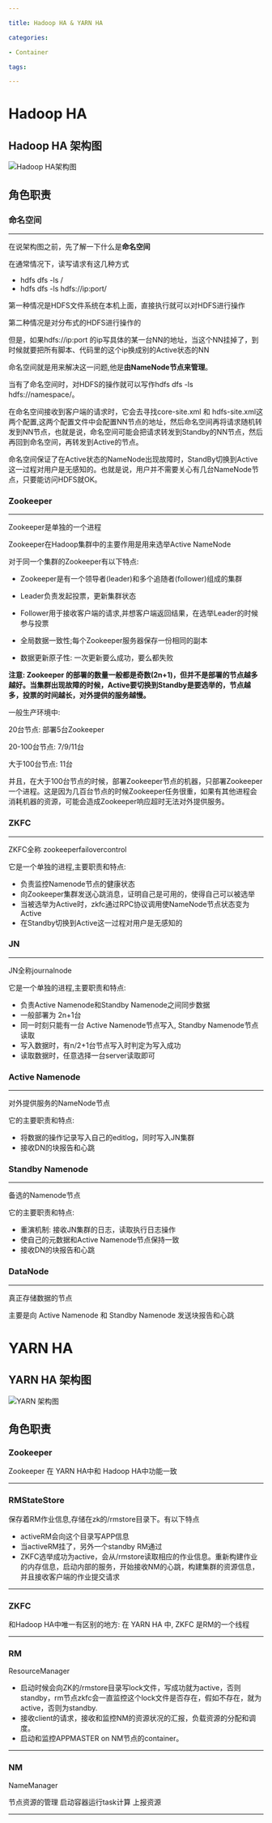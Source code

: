 ```yaml
---

title: Hadoop HA & YARN HA

categories:

- Container

tags:

---
```


# Hadoop HA

## Hadoop HA 架构图

![Hadoop HA架构图](https://s2.ax1x.com/2019/03/30/ADkuuD.png)

## 角色职责

### 命名空间

---

在说架构图之前，先了解一下什么是**命名空间**

在通常情况下，读写请求有这几种方式

- hdfs dfs -ls /
- hdfs dfs -ls hdfs://ip:port/

第一种情况是HDFS文件系统在本机上面，直接执行就可以对HDFS进行操作

第二种情况是对分布式的HDFS进行操作的

但是，如果hdfs://ip:port 的ip写具体的某一台NN的地址，当这个NN挂掉了，到时候就要把所有脚本、代码里的这个ip换成别的Active状态的NN

命名空间就是用来解决这一问题,他是**由NameNode节点来管理**。

当有了命名空间时，对HDFS的操作就可以写作hdfs dfs -ls hdfs://namespace/。

在命名空间接收到客户端的请求时，它会去寻找core-site.xml 和 hdfs-site.xml这两个配置,这两个配置文件中会配置NN节点的地址，然后命名空间再将请求随机转发到NN节点，也就是说，命名空间可能会把请求转发到Standby的NN节点，然后再回到命名空间，再转发到Active的节点。

命名空间保证了在Active状态的NameNode出现故障时，StandBy切换到Active这一过程对用户是无感知的。也就是说，用户并不需要关心有几台NameNode节点，只要能访问HDFS就OK。

### Zookeeper

---

Zookeeper是单独的一个进程

Zookeeper在Hadoop集群中的主要作用是用来选举Active NameNode

对于同一个集群的Zookeeper有以下特点:

- Zookeeper是有一个领导者(leader)和多个追随者(follower)组成的集群

- Leader负责发起投票，更新集群状态

- Follower用于接收客户端的请求,并想客户端返回结果，在选举Leader的时候参与投票

- 全局数据一致性;每个Zookeeper服务器保存一份相同的副本

- 数据更新原子性: 一次更新要么成功，要么都失败

  

**注意: Zookeeper 的部署的数量一般都是奇数(2n+1)，但并不是部署的节点越多越好。当集群出现故障的时候，Active要切换到Standby是要选举的，节点越多，投票的时间越长，对外提供的服务越慢。**

一般生产环境中:

20台节点: 部署5台Zookeeper

20-100台节点: 7/9/11台

大于100台节点: 11台

并且，在大于100台节点的时候，部署Zookeeper节点的机器，只部署Zookeeper一个进程。这是因为几百台节点的时候Zookeeper任务很重，如果有其他进程会消耗机器的资源，可能会造成Zookeeper响应超时无法对外提供服务。

### ZKFC

---

ZKFC全称 zookeeperfailovercontrol

它是一个单独的进程,主要职责和特点:

- 负责监控Namenode节点的健康状态
- 向Zookeeper集群发送心跳消息，证明自己是可用的，使得自己可以被选举
- 当被选举为Active时，zkfc通过RPC协议调用使NameNode节点状态变为Active
- 在Standby切换到Active这一过程对用户是无感知的



### JN

---

JN全称journalnode

它是一个单独的进程,主要职责和特点:

- 负责Active Namenode和Standby Namenode之间同步数据
- 一般部署为 2n+1台
- 同一时刻只能有一台 Active Namenode节点写入, Standby Namenode节点读取
- 写入数据时，有n/2+1台节点写入时判定为写入成功
- 读取数据时，任意选择一台server读取即可

### Active Namenode

---

对外提供服务的NameNode节点

它的主要职责和特点:

- 将数据的操作记录写入自己的editlog，同时写入JN集群
- 接收DN的块报告和心跳



### Standby Namenode

---

备选的Namenode节点

它的主要职责和特点:

- 重演机制: 接收JN集群的日志，读取执行日志操作
- 使自己的元数据和Active Namenode节点保持一致
- 接收DN的块报告和心跳

### DataNode

---

真正存储数据的节点

主要是向 Active Namenode 和 Standby Namenode 发送块报告和心跳



# YARN HA

## YARN HA 架构图

![YARN 架构图](https://s2.ax1x.com/2019/03/30/ADAzmF.png)



## 角色职责

### Zookeeper

Zookeeper 在 YARN HA中和 Hadoop HA中功能一致

---

### RMStateStore

保存着RM作业信息,存储在zk的/rmstore目录下。有以下特点

- activeRM会向这个目录写APP信息
- 当activeRM挂了，另外一个standby RM通过
- ZKFC选举成功为active，会从/rmstore读取相应的作业信息。重新构建作业的内存信息，启动内部的服务，开始接收NM的心跳，构建集群的资源信息，并且接收客户端的作业提交请求

---

### ZKFC 

和Hadoop HA中唯一有区别的地方: 在 YARN HA 中, ZKFC 是RM的一个线程

---

### RM

ResourceManager

- 启动时候会向ZK的/rmstore目录写lock文件，写成功就为active，否则standby，rm节点zkfc会一直监控这个lock文件是否存在，假如不存在，就为active，否则为standby.
- 接收client的请求，接收和监控NM的资源状况的汇报，负载资源的分配和调度。
- 启动和监控APPMASTER on NM节点的container。

---

### NM

NameManager

节点资源的管理  启动容器运行task计算  上报资源 

---

